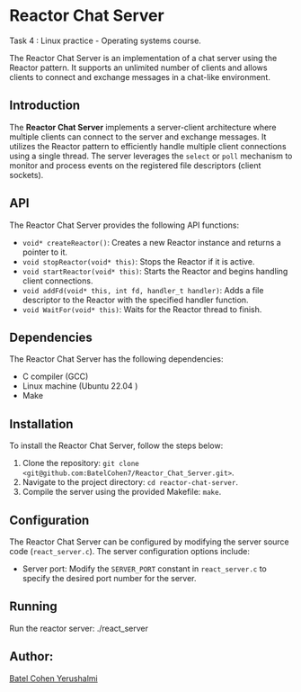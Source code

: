 
# Reactor Chat Server</div>
Task 4 : Linux practice - Operating systems course.</div>
</div>
The Reactor Chat Server is an implementation of a chat server using the Reactor pattern.</div> It supports an unlimited number of clients and allows clients to connect and exchange messages in a chat-like environment.</div>

## Introduction</div>

The **Reactor Chat Server** implements a server-client architecture where multiple clients can connect to the server and exchange messages.</div> It utilizes the Reactor pattern to efficiently handle multiple client connections using a single thread.</div> The server leverages the `select` or `poll` mechanism to monitor and process events on the registered file descriptors (client sockets).</div>

## API</div>

The Reactor Chat Server provides the following API functions:</div>

- `void* createReactor()`: Creates a new Reactor instance and returns a pointer to it.</div>
- `void stopReactor(void* this)`: Stops the Reactor if it is active.</div>
- `void startReactor(void* this)`: Starts the Reactor and begins handling client connections.</div>
- `void addFd(void* this, int fd, handler_t handler)`: Adds a file descriptor to the Reactor with the specified handler function.</div>
- `void WaitFor(void* this)`: Waits for the Reactor thread to finish.</div>

## Dependencies</div>

The Reactor Chat Server has the following dependencies:</div>

- C compiler (GCC)</div>
- Linux machine (Ubuntu 22.04 )</div>
- Make</div>

## Installation</div>

To install the Reactor Chat Server, follow the steps below:</div>

1. Clone the repository: `git clone <git@github.com:BatelCohen7/Reactor_Chat_Server.git>`.</div>
2. Navigate to the project directory: `cd reactor-chat-server`.</div>
3. Compile the server using the provided Makefile: `make`.</div>

## Configuration</div>

The Reactor Chat Server can be configured by modifying the server source code (`react_server.c`). </div> The server configuration options include:</div>

- Server port: Modify the `SERVER_PORT` constant in `react_server.c` to specify the desired port number for the server.</div>

## Running</div>

Run the reactor server:  ./react_server</div>

## Author: </div>
[Batel Cohen Yerushalmi](https://github.com/BatelCohen7 "Batel Cohen Yerushalmi") 

